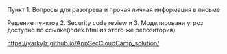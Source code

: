 Пункт 1. Вопросы для разогрева и прочая личная информация в письме

Решение пунктов 2. Security code review и 3. Моделировани угроз 
доступно по ссылке(index.html из этого же репозитория)

https://yarkylz.github.io/AppSecCloudCamp_solution/
